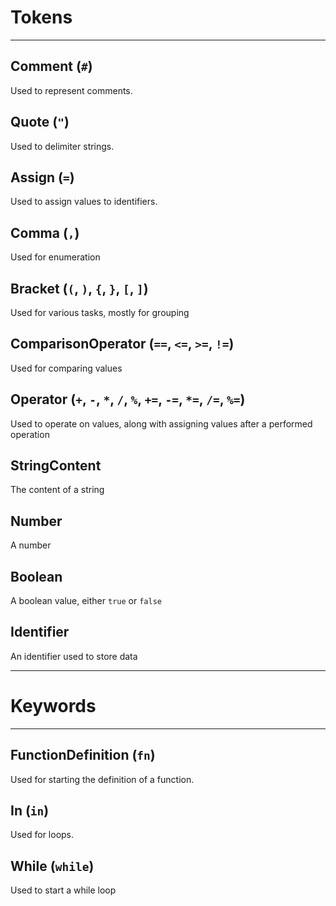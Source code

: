 # Tokens

---

## Comment (`#`)
Used to represent comments. 

## Quote (`"`)
Used to delimiter strings. 

## Assign (`=`)
Used to assign values to identifiers. 

## Comma (`,`)
Used for enumeration

## Bracket (`(`, `)`, `{`, `}`, `[`, `]`)
Used for various tasks, mostly for grouping 

## ComparisonOperator (`==`, `<=`, `>=`, `!=`)
Used for comparing values

## Operator (`+`, `-`, `*`, `/`, `%`, `+=`, `-=`, `*=`, `/=`, `%=`)
Used to operate on values, along with assigning values after a performed operation

## StringContent
The content of a string

## Number 
A number

## Boolean
A boolean value, either `true` or `false`

## Identifier
An identifier used to store data 

---

# Keywords

---

## FunctionDefinition (`fn`)
Used for starting the definition of a function. 

## In (`in`)
Used for loops. 

## While (`while`)
Used to start a while loop